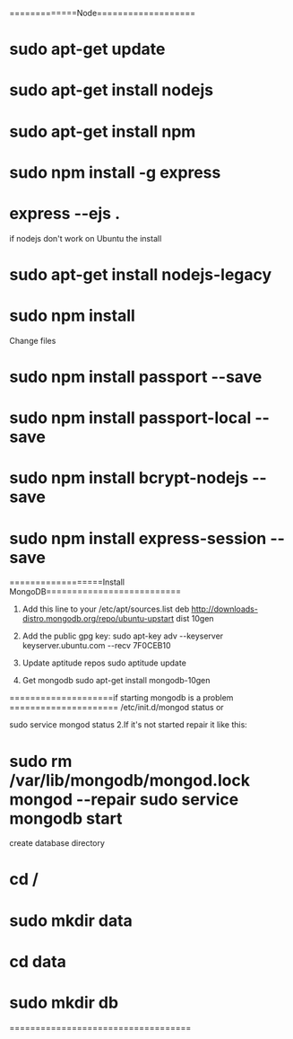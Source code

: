 =============Node===================
# sudo apt-get update
# sudo apt-get install nodejs
# sudo apt-get install npm

# sudo npm install -g  express

# express --ejs .
if nodejs don't work on Ubuntu the install 
# sudo apt-get install nodejs-legacy
# sudo npm install 


Change files 
# sudo npm install passport --save
# sudo npm install passport-local --save
# sudo npm install bcrypt-nodejs --save
# sudo npm install express-session --save
==================Install MongoDB==========================
1. Add this line to your /etc/apt/sources.list 
deb http://downloads-distro.mongodb.org/repo/ubuntu-upstart dist 10gen 

2. Add the public gpg key: 
sudo apt-key adv --keyserver keyserver.ubuntu.com --recv 7F0CEB10 

3. Update aptitude repos 
sudo aptitude update 

4. Get mongodb 
sudo apt-get install mongodb-10gen 

====================if starting mongodb is a problem =====================
 /etc/init.d/mongod status
or

 sudo service mongod status
2.If it's not started repair it like this:

sudo rm /var/lib/mongodb/mongod.lock
mongod --repair
sudo service mongodb start
===============================================================

create database directory 
# cd /
# sudo mkdir data
# cd data
# sudo mkdir db
===================================